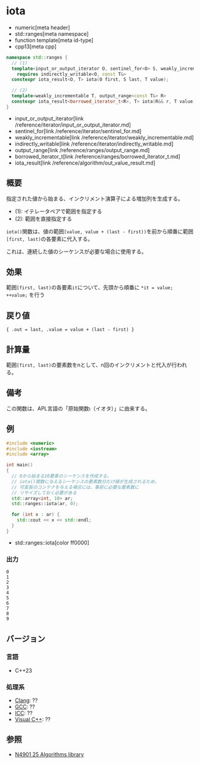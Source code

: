 # iota
* numeric[meta header]
* std::ranges[meta namespace]
* function template[meta id-type]
* cpp13[meta cpp]

```cpp
namespace std::ranges {
  // (1)
  template<input_or_output_iterator O, sentinel_for<O> S, weakly_incrementable T>
    requires indirectly_writable<O, const T&>
  constexpr iota_result<O, T> iota(O first, S last, T value);

  // (2)
  template<weakly_incrementable T, output_range<const T&> R>
  constexpr iota_result<borrowed_iterator_t<R>, T> iota(R&& r, T value);
}
```
* input_or_output_iterator[link /reference/iterator/input_or_output_iterator.md]
* sentinel_for[link /reference/iterator/sentinel_for.md]
* weakly_incrementable[link /reference/iterator/weakly_incrementable.md]
* indirectly_writable[link /reference/iterator/indirectly_writable.md]
* output_range[link /reference/ranges/output_range.md]
* borrowed_iterator_t[link /reference/ranges/borrowed_iterator_t.md]
* iota_result[link /reference/algorithm/out_value_result.md]


## 概要
指定された値から始まる、インクリメント演算子による増加列を生成する。

* (1): イテレータペアで範囲を指定する
* (2): 範囲を直接指定する

`iota()`関数は、値の範囲`[value, value + (last - first))`を前から順番に範囲`[first, last)`の各要素に代入する。

これは、連続した値のシーケンスが必要な場合に使用する。


## 効果
範囲`[first, last)`の各要素`it`について、先頭から順番に `*it = value; ++value;` を行う


## 戻り値
`{ .out = last, .value = value + (last - first) }`


## 計算量
範囲`[first, last)`の要素数をnとして、n回のインクリメントと代入が行われる。


## 備考
この関数は、APL言語の「原始関数ι（イオタ）」に由来する。


## 例
```cpp example
#include <numeric>
#include <iostream>
#include <array>

int main()
{
  // 0から始まる10要素のシーケンスを作成する。
  // iota()関数に与えるシーケンスの要素数分だけ値が生成されるため、
  // 可変長のコンテナを与える場合には、事前に必要な要素数に
  // リサイズしておく必要がある
  std::array<int, 10> ar;
  std::ranges::iota(ar, 0);

  for (int x : ar) {
    std::cout << x << std::endl;
  }
}
```
* std::ranges::iota[color ff0000]

### 出力
```
0
1
2
3
4
5
6
7
8
9
```

## バージョン
### 言語
- C++23

### 処理系
- [Clang](/implementation.md#clang): ??
- [GCC](/implementation.md#gcc): ??
- [ICC](/implementation.md#icc): ??
- [Visual C++](/implementation.md#visual_cpp): ??

## 参照
- [N4901 25 Algorithms library](https://timsong-cpp.github.io/cppwp/algorithms)
